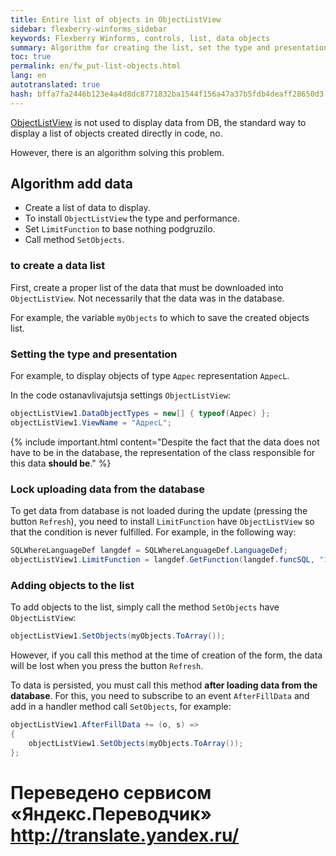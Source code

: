 ```yaml
--- 
title: Entire list of objects in ObjectListView 
sidebar: flexberry-winforms_sidebar 
keywords: Flexberry Winforms, controls, list, data objects 
summary: Algorithm for creating the list, set the type and presentation, inclusion of data 
toc: true 
permalink: en/fw_put-list-objects.html 
lang: en 
autotranslated: true 
hash: bffa7fa2446b123e4a4d8dc8771832ba1544f156a47a37b5fdb4deaff28650d3 
--- 
```


[ObjectListView](fw_objectlistview.html) is not used to display data from DB, the standard way to display a list of objects created directly in code, no. 

However, there is an algorithm solving this problem. 

## Algorithm add data 

* Create a list of data to display. 
* To install `ObjectListView` the type and performance. 
* Set `LimitFunction` to base nothing podgruzilo. 
* Call method `SetObjects`. 

### to create a data list 

First, create a proper list of the data that must be downloaded into `ObjectListView`. Not necessarily that the data was in the database. 

For example, the variable `myObjects` to which to save the created objects list. 

### Setting the type and presentation 

For example, to display objects of type `Адрес` representation `АдресL`. 

In the code ostanavlivajutsja settings `ObjectListView`: 

```csharp
objectListView1.DataObjectTypes = new[] { typeof(Адрес) };
objectListView1.ViewName = "АдресL";
``` 

{% include important.html content="Despite the fact that the data does not have to be in the database, the representation of the class responsible for this data __should be__." %} 

### Lock uploading data from the database 

To get data from database is not loaded during the update (pressing the button `Refresh`), you need to install `LimitFunction` have `ObjectListView` so that the condition is never fulfilled. For example, in the following way: 

```csharp
SQLWhereLanguageDef langdef = SQLWhereLanguageDef.LanguageDef;
objectListView1.LimitFunction = langdef.GetFunction(langdef.funcSQL, "1 = 2");
``` 

### Adding objects to the list 

To add objects to the list, simply call the method `SetObjects` have `ObjectListView`: 

```csharp
objectListView1.SetObjects(myObjects.ToArray());
``` 

However, if you call this method at the time of creation of the form, the data will be lost when you press the button `Refresh`. 

To data is persisted, you must call this method __after loading data from the database__. For this, you need to subscribe to an event `AfterFillData` and add in a handler method call `SetObjects`, for example: 

```csharp
objectListView1.AfterFillData += (o, s) =>
{
	objectListView1.SetObjects(myObjects.ToArray());
};
``` 



 # Переведено сервисом «Яндекс.Переводчик» http://translate.yandex.ru/